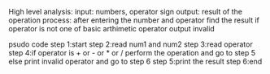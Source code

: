 High level analysis:
      input: numbers, operator sign
      output: result of the operation
      process: after entering the number and operator find the result 
               if operator is not one of basic arthimetic operator output invalid

psudo code
step 1:start
step 2:read num1 and num2
step 3:read operator
step 4:if operator is + or - or * or / perform the operation and go to step 5
       else print invalid operator and go to step 6
step 5:print the result
step 6:end

